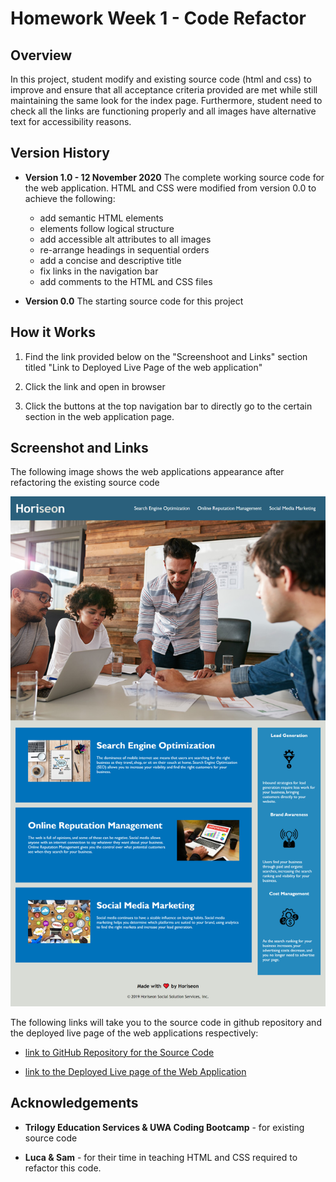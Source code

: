 # Homework Week 1 - Code Refactor

## Overview

In this project, student modify and existing source code (html and css) to improve and ensure that all acceptance criteria provided are met while still maintaining the same look for the index page. Furthermore, student need to check all the links are functioning properly and all images have alternative text for accessibility reasons.

## Version History

* **Version 1.0 - 12 November 2020**
    The complete working source code for the web application. HTML and CSS were modified from version 0.0 to achieve the following:
    * add semantic HTML elements
    * elements follow logical structure
    * add accessible alt attributes to all images
    * re-arrange headings in sequential orders
    * add a concise and descriptive title
    * fix links in the navigation bar
    * add comments to the HTML and CSS files

* **Version 0.0**
    The starting source code for this project

## How it Works

1. Find the link provided below on the "Screenshoot and Links" section titled "Link to Deployed Live Page of the web application"

2. Click the link and open in browser

3. Click the buttons at the top navigation bar to directly go to the certain section in the web application page.

## Screenshot and Links

The following image shows the web applications appearance after refactoring the existing source code

![screenshot of web applications](./assets/images/screenshoot-index-page.png)

The following links will take you to the source code in github repository and the deployed live page of the web applications respectively:

* [link to GitHub Repository for the Source Code](https://github.com/vsumargo/Homework-Week-1)

* [link to the Deployed Live page of the Web Application](https://vsumargo.github.io/Homework-Week-1/)

## Acknowledgements

* **Trilogy Education Services & UWA Coding Bootcamp** - for existing source code

* **Luca & Sam** - for their time in teaching HTML and CSS required to refactor this code.



